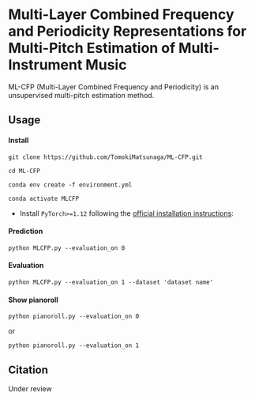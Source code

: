 # Multi-Layer Combined Frequency and Periodicity Representations for Multi-Pitch Estimation of Multi-Instrument Music
ML-CFP (Multi-Layer Combined Frequency and Periodicity) is an unsupervised multi-pitch estimation method.

## Usage
#### Install
  ```
  git clone https://github.com/TomokiMatsunaga/ML-CFP.git
  ```
  ```
  cd ML-CFP
  ```
  ```
  conda env create -f environment.yml
  ```
  ```
  conda activate MLCFP
  ```
- Install `PyTorch>=1.12` following the [official installation instructions](https://pytorch.org/get-started/locally/):
  

#### Prediction
  ```
  python MLCFP.py --evaluation_on 0
  ```
#### Evaluation
  ```
  python MLCFP.py --evaluation_on 1 --dataset 'dataset name'
  ```
#### Show pianoroll
  ```
  python pianoroll.py --evaluation_on 0
  ```
or
  ```
  python pianoroll.py --evaluation_on 1
  ```
## Citation
Under review
